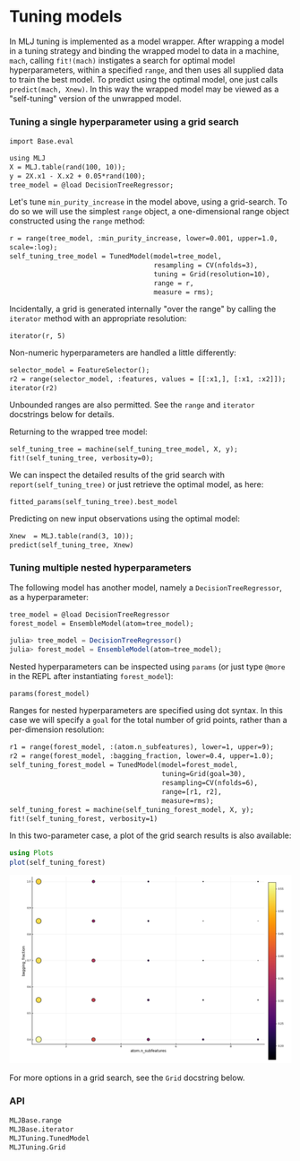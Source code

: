 # Tuning models

In MLJ tuning is implemented as a model wrapper. After wrapping a
model in a tuning strategy and binding the wrapped model to data in a
machine, `mach`, calling `fit!(mach)` instigates a search for optimal
model hyperparameters, within a specified `range`, and then
uses all supplied data to train the best model. To predict using the
optimal model, one just calls `predict(mach, Xnew)`. In this way the
wrapped model may be viewed as a "self-tuning" version of the
unwrapped model.


### Tuning a single hyperparameter using a grid search

```@setup goof
import Base.eval
```

```@repl goof
using MLJ
X = MLJ.table(rand(100, 10));
y = 2X.x1 - X.x2 + 0.05*rand(100);
tree_model = @load DecisionTreeRegressor;
```

Let's tune `min_purity_increase` in the model above, using a
grid-search. To do so we will use the simplest `range` object, a
one-dimensional range object constructed using the `range` method:


```@repl goof
r = range(tree_model, :min_purity_increase, lower=0.001, upper=1.0, scale=:log);
self_tuning_tree_model = TunedModel(model=tree_model,
                                    resampling = CV(nfolds=3),
                                    tuning = Grid(resolution=10),
                                    range = r,
                                    measure = rms);
```

Incidentally, a grid is generated internally "over the range" by calling the
`iterator` method with an appropriate resolution:

```@repl goof
iterator(r, 5)
```

Non-numeric hyperparameters are handled a little differently:

```@repl goof
selector_model = FeatureSelector();
r2 = range(selector_model, :features, values = [[:x1,], [:x1, :x2]]);
iterator(r2)
```

Unbounded ranges are also permitted. See the `range` and `iterator`
docstrings below for details.

Returning to the wrapped tree model:

```@repl goof
self_tuning_tree = machine(self_tuning_tree_model, X, y);
fit!(self_tuning_tree, verbosity=0);
```

We can inspect the detailed results of the grid search with
`report(self_tuning_tree)` or just retrieve the optimal model, as here:

```@repl goof
fitted_params(self_tuning_tree).best_model
```

Predicting on new input observations using the optimal model:

```@repl goof
Xnew  = MLJ.table(rand(3, 10));
predict(self_tuning_tree, Xnew)
```


### Tuning multiple nested hyperparameters

The following model has another model, namely a `DecisionTreeRegressor`, as a
hyperparameter:

```@setup goof
tree_model = @load DecisionTreeRegressor
forest_model = EnsembleModel(atom=tree_model);
```

```julia
julia> tree_model = DecisionTreeRegressor()
julia> forest_model = EnsembleModel(atom=tree_model);
```

Nested hyperparameters can be inspected using `params` (or just type
`@more` in the REPL after instantiating `forest_model`):

```@repl goof
params(forest_model)
```

Ranges for nested hyperparameters are specified using dot syntax. In
this case we will specify a `goal` for the total number of grid
points, rather than a per-dimension resolution:

```@repl goof
r1 = range(forest_model, :(atom.n_subfeatures), lower=1, upper=9);
r2 = range(forest_model, :bagging_fraction, lower=0.4, upper=1.0);
self_tuning_forest_model = TunedModel(model=forest_model,
                                      tuning=Grid(goal=30),
                                      resampling=CV(nfolds=6),
                                      range=[r1, r2],
                                      measure=rms);
self_tuning_forest = machine(self_tuning_forest_model, X, y);
fit!(self_tuning_forest, verbosity=1)
```

In this two-parameter case, a plot of the grid search results is also
available:

```julia
using Plots
plot(self_tuning_forest)
```

![](tuning_plot.png)

For more options in a grid search, see the `Grid` docstring below.


### API

```@docs
MLJBase.range
MLJBase.iterator
MLJTuning.TunedModel
MLJTuning.Grid
```
